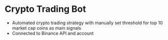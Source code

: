# Crypto Trading Bot

* Automated crypto trading strategy with manually set threshold for top 10 market cap coins as main signals 
* Connected to Binance API and account
